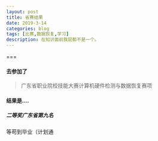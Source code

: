 ```yaml
---
layout: post
title: 省赛结果
date: 2019-3-14
categories: blog
tags: [比赛,数据恢复,学习]
description: 在知识面前我屁都不是一个。
---
```


===

#### 去参加了
>广东省职业院校技能大赛计算机硬件检测与数据恢复赛项<br>

#### 结果是....

##### 二等奖广东省第九名<br>
等苟到毕业（计划通








